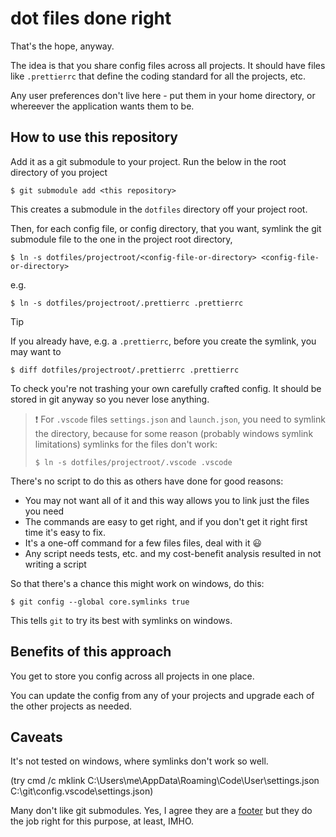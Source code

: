 # dot files done right

That's the hope, anyway.

The idea is that you share config files across all projects. It should have files like `.prettierrc` that define the coding standard for all the projects, etc.

Any user preferences don't live here - put them in your home directory, or whereever the application wants them to be.

## How to use this repository

Add it as a git submodule to your project. Run the below in the root directory of you project

`$ git submodule add <this repository>`

This creates a submodule in the `dotfiles` directory off your project root.

Then, for each config file, or config directory, that you want, symlink the git submodule file to the one in the project root directory,

`$ ln -s dotfiles/projectroot/<config-file-or-directory> <config-file-or-directory>`

e.g.

`$ ln -s dotfiles/projectroot/.prettierrc .prettierrc`

> [!TIP]
> If you already have, e.g. a `.prettierrc`, before you create the symlink, you may want to
>
> `$ diff dotfiles/projectroot/.prettierrc .prettierrc`
>
> To check you're not trashing your own carefully crafted config. It should be stored in git anyway so you never lose anything.

> :exclamation:
> For `.vscode` files `settings.json` and `launch.json`, you need to symlink the directory, because for some reason (probably windows symlink limitations) symlinks for the files don't work:
>
> `$ ln -s dotfiles/projectroot/.vscode .vscode`

There's no script to do this as others have done for good reasons:

- You may not want all of it and this way allows you to link just the files you need
- The commands are easy to get right, and if you don't get it right first time it's easy to fix.
- It's a one-off command for a few files files, deal with it :smiley:
- Any script needs tests, etc. and my cost-benefit analysis resulted in not writing a script

So that there's a chance this might work on windows, do this:

`$ git config --global core.symlinks true`

This tells `git` to try its best with symlinks on windows.

## Benefits of this approach

You get to store you config across all projects in one place.

You can update the config from any of your projects and upgrade each of the other projects as needed.

## Caveats

It's not tested on windows, where symlinks don't work so well.

(try cmd /c mklink C:\Users\me\AppData\Roaming\Code\User\settings.json C:\git\config\.vscode\settings.json)

Many don't like git submodules. Yes, I agree they are a [footer](https://en.wiktionary.org/wiki/footer#Etymology_3 'Scots word footer') but they do the job right for this purpose, at least, IMHO.
